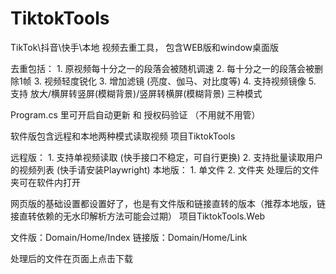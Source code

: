 # TiktokTools
TikTok\抖音\快手\本地  视频去重工具， 包含WEB版和window桌面版

去重包括：
    1. 原视频每十分之一的段落会被随机调速
    2. 每十分之一的段落会被删除1帧
    3. 视频轻度锐化
    3. 增加滤镜 (亮度、伽马、对比度等)
    4. 支持视频镜像
    5. 支持 放大/横屏转竖屏(模糊背景)/竖屏转横屏(模糊背景) 三种模式

Program.cs 里可开启自动更新 和 授权码验证 （不用就不用管）

软件版包含远程和本地两种模式读取视频
项目TiktokTools

远程版：
    1.  支持单视频读取 (快手接口不稳定，可自行更换)
    2.  支持批量读取用户的视频列表 (快手请安装Playwright)
本地版：
    1.  单文件
    2.  文件夹
处理后的文件夹可在软件内打开


网页版的基础设置都设置好了，也是有文件版和链接直转的版本（推荐本地版，链接直转依赖的无水印解析方法可能会过期）
项目TiktokTools.Web

文件版：Domain/Home/Index
链接版：Domain/Home/Link

处理后的文件在页面上点击下载
